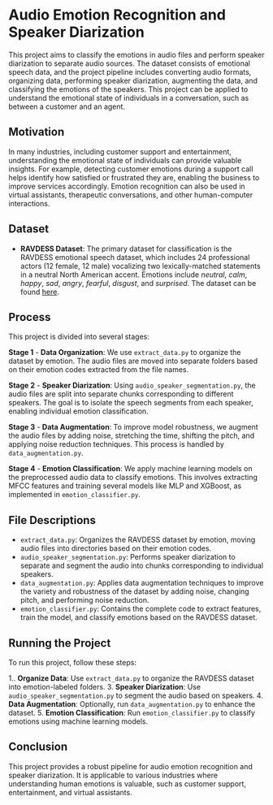 # Audio Emotion Recognition and Speaker Diarization

This project aims to classify the emotions in audio files and perform speaker diarization to separate audio sources. The dataset consists of emotional speech data, and the project pipeline includes converting audio formats, organizing data, performing speaker diarization, augmenting the data, and classifying the emotions of the speakers. This project can be applied to understand the emotional state of individuals in a conversation, such as between a customer and an agent.


## Motivation

In many industries, including customer support and entertainment, understanding the emotional state of individuals can provide valuable insights. For example, detecting customer emotions during a support call helps identify how satisfied or frustrated they are, enabling the business to improve services accordingly. Emotion recognition can also be used in virtual assistants, therapeutic conversations, and other human-computer interactions.

## Dataset

* **RAVDESS Dataset**: The primary dataset for classification is the RAVDESS emotional speech dataset, which includes 24 professional actors (12 female, 12 male) vocalizing two lexically-matched statements in a neutral North American accent. Emotions include *neutral*, *calm*, *happy*, *sad*, *angry*, *fearful*, *disgust*, and *surprised*. The dataset can be found [here](https://www.kaggle.com/uwrfkaggler/ravdess-emotional-speech-audio).

## Process

This project is divided into several stages:

**Stage 1** - **Data Organization**: We use `extract_data.py` to organize the dataset by emotion. The audio files are moved into separate folders based on their emotion codes extracted from the file names.

**Stage 2** - **Speaker Diarization**: Using `audio_speaker_segmentation.py`, the audio files are split into separate chunks corresponding to different speakers. The goal is to isolate the speech segments from each speaker, enabling individual emotion classification.

**Stage 3** - **Data Augmentation**: To improve model robustness, we augment the audio files by adding noise, stretching the time, shifting the pitch, and applying noise reduction techniques. This process is handled by `data_augmentation.py`.

**Stage 4** - **Emotion Classification**: We apply machine learning models on the preprocessed audio data to classify emotions. This involves extracting MFCC features and training several models like MLP and XGBoost, as implemented in `emotion_classifier.py`.


## File Descriptions

- `extract_data.py`: Organizes the RAVDESS dataset by emotion, moving audio files into directories based on their emotion codes.
- `audio_speaker_segmentation.py`: Performs speaker diarization to separate and segment the audio into chunks corresponding to individual speakers.
- `data_augmentation.py`: Applies data augmentation techniques to improve the variety and robustness of the dataset by adding noise, changing pitch, and performing noise reduction.
- `emotion_classifier.py`: Contains the complete code to extract features, train the model, and classify emotions based on the RAVDESS dataset.

## Running the Project

To run this project, follow these steps:

1.. **Organize Data**: Use `extract_data.py` to organize the RAVDESS dataset into emotion-labeled folders.
3. **Speaker Diarization**: Use `audio_speaker_segmentation.py` to segment the audio based on speakers.
4. **Data Augmentation**: Optionally, run `data_augmentation.py` to enhance the dataset.
5. **Emotion Classification**: Run `emotion_classifier.py` to classify emotions using machine learning models.

## Conclusion

This project provides a robust pipeline for audio emotion recognition and speaker diarization. It is applicable to various industries where understanding human emotions is valuable, such as customer support, entertainment, and virtual assistants.

